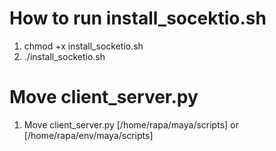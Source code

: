 # How to run install_socektio.sh
1. chmod +x install_socketio.sh
2. ./install_socketio.sh

# Move client_server.py
1. Move client_server.py [/home/rapa/maya/scripts] or [/home/rapa/env/maya/scripts]